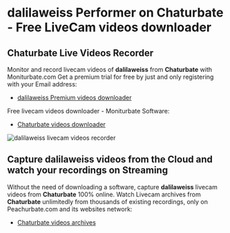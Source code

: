 # dalilaweiss Performer on Chaturbate - Free LiveCam videos downloader

## Chaturbate Live Videos Recorder

Monitor and record livecam videos of **dalilaweiss** from **Chaturbate** with Moniturbate.com
Get a premium trial for free by just and only registering with your Email address:
* [dalilaweiss Premium videos downloader](https://moniturbate.com/request-demo-licence-key.html)

Free livecam videos downloader - Moniturbate Software:
* [Chaturbate videos downloader](https://moniturbate.com/moniturbate-download-software.html)

![dalilaweiss livecam videos recorder](https://peachurnet.com/templates/moniturbate-software.png)


## Capture dalilaweiss videos from the Cloud and watch your recordings on Streaming

Without the need of downloading a software, capture **dalilaweiss** livecam videos from **Chaturbate** 100% online.
Watch Livecam archives from **Chaturbate** unlimitedly from thousands of existing recordings, only on Peachurbate.com and its websites network:
* [Chaturbate videos archives](https://peachurnet.com/)